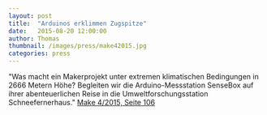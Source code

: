 ```yaml
---
layout: post
title:  "Arduinos erklimmen Zugspitze"
date:   2015-08-20 12:00:00
author: Thomas
thumbnail: /images/press/make42015.jpg
categories: press
---
```

"Was macht ein Makerprojekt unter extremen klimatischen Bedingungen in 2666 Metern Höhe? Begleiten wir die Arduino-Messstation SenseBox auf ihrer abenteuerlichen Reise in die Umweltforschungsstation Schneefernerhaus."
<a href="http://www.heise.de/make/inhalt/2015/4/106/" target="_blank">Make 4/2015, Seite 106</a>
